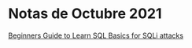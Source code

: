 # Notas de Octubre 2021

[Beginners Guide to Learn SQL Basics for SQLi attacks](https://medium.com/@Bhichher/beginners-guide-to-learn-sql-basics-for-sqli-attacks-5de937eea89f)

